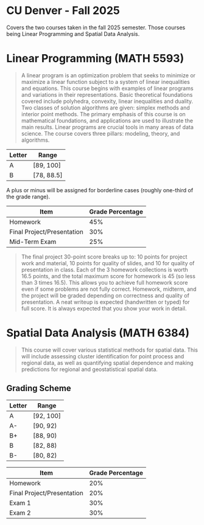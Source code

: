 # CU Denver - Fall 2025
Covers the two courses taken in the fall 2025 semester. Those courses being Linear Programming and Spatial Data Analysis.

# Linear Programming (MATH 5593)

> A linear program is an optimization problem that seeks to minimize or maximize a linear function subject to a system of linear inequalities and equations. This course begins with examples of linear programs and variations in their representations. Basic theoretical foundations covered include polyhedra, convexity, linear inequalities and duality. Two classes of solution algorithms are given: simplex methods and interior point methods. The primary emphasis of this course is on mathematical foundations, and applications are used to illustrate the main results. Linear programs are crucial tools in many areas of data science. The course covers three pillars: modeling, theory, and algorithms.

|Letter|Range|
|---|---|
|A|[89, 100]|
|B|[78, 88.5]|

A plus or minus will be assigned for borderline cases (roughly one-third of the grade range).

|Item|Grade Percentage|
|---|---|
|Homework| 45%|
|Final Project/Presentation| 30%|
|Mid-Term Exam| 25%|

> The final project 30-point score breaks up to: 10 points for project work and material, 10 points for quality of slides, and 10 for quality of presentation in class. Each of the 3 homework collections is worth 16.5 points, and the total maximum score for homework is 45 (so less than 3 times 16.5). This allows you to achieve full homework score even if some problems are not fully correct. Homework, midterm, and the project will be graded depending on correctness and quality of presentation. A neat writeup is expected (handwritten or typed) for full score. It is always expected that you show your work in detail. 

# Spatial Data Analysis (MATH 6384)

> This course will cover various statistical methods for spatial data. This will include assessing cluster identification for point process and regional data, as well as quantifying spatial dependence and making predictions for regional and geostatistical spatial data.

## Grading Scheme

|Letter|Range|
|---|---|
|A|[92, 100]|
|A-|[90, 92)|
|B+|[88, 90)|
|B|[82, 88)|
|B-|[80, 82)|

|Item|Grade Percentage|
|---|---|
|Homework| 20%|
|Final Project/Presentation| 20%|
|Exam 1| 30%|
|Exam 2| 30%|
